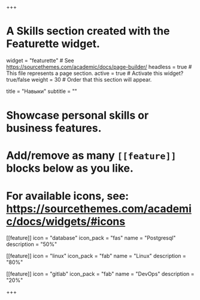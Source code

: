 +++
# A Skills section created with the Featurette widget.
widget = "featurette"  # See https://sourcethemes.com/academic/docs/page-builder/
headless = true  # This file represents a page section.
active = true  # Activate this widget? true/false
weight = 30  # Order that this section will appear.

title = "Навыки"
subtitle = ""

# Showcase personal skills or business features.
# 
# Add/remove as many `[[feature]]` blocks below as you like.
# 
# For available icons, see: https://sourcethemes.com/academic/docs/widgets/#icons

[[feature]]
  icon = "database"
  icon_pack = "fas"
 name = "Postgresql"
  description = "50%"
  
[[feature]]
  icon = "linux"
  icon_pack = "fab"
  name = "Linux"
  description = "80%"  
  
[[feature]]
  icon = "gitlab"
  icon_pack = "fab"
  name = "DevOps"
  description = "20%"

+++
